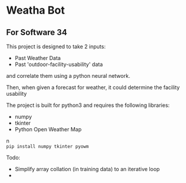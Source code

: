 # Weatha Bot
## For Software 34

This project is designed to take 2 inputs:
- Past Weather Data
- Past 'outdoor-facility-usability' data

and correlate them using a python neural network.

Then, when given a forecast for weather, it could determine the facility usability


The project is built for python3 and requires the following libraries:
- numpy
- tkinter
- Python Open Weather Map

n   
``pip install numpy tkinter pyowm``


Todo:
- Simplify array collation (in training data) to an iterative loop
-
